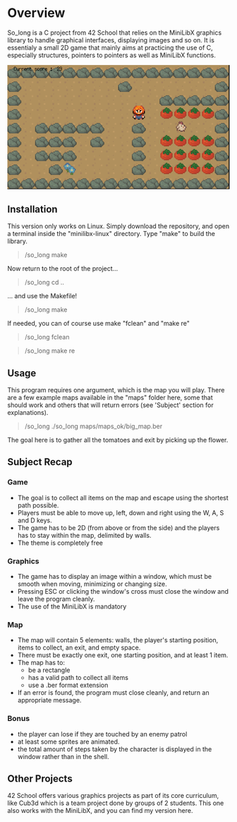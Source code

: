 # Overview

So_long is a C project from 42 School that relies on the MiniLibX graphics library to handle graphical interfaces, displaying images and so on. 
It is essentialy a small 2D game that mainly aims at practicing the use of C, especially structures, pointers to pointers as well as MiniLibX functions.

[![Watch the video](https://github.com/mgourlai42/so_long/blob/09e9828d3b149b1ceaff2f33279c4376765790ca/thumbnail.png)](https://github.com/mgourlai42/so_long/blob/09e9828d3b149b1ceaff2f33279c4376765790ca/demo.webm)

## Installation
This version only works on Linux.
Simply download the repository, and open a terminal inside the "minilibx-linux" directory. Type "make" to build the library.
> /so_long make

Now return to the root of the project...
> /so_long cd ..

... and use the Makefile!
> /so_long make

If needed, you can of course use make "fclean" and "make re"
> /so_long fclean

> /so_long make re

## Usage
This program requires one argument, which is the map you will play.
There are a few example maps available in the "maps" folder here, some that should work and others that will return errors (see 'Subject' section for explanations).
> /so_long ./so_long maps/maps_ok/big_map.ber

The goal here is to gather all the tomatoes and exit by picking up the flower. 

## Subject Recap
### Game
- The goal is to collect all items on the map and escape using the shortest path possible.
- Players must be able to move up, left, down and right using the W, A, S and D keys.
- The game has to be 2D (from above or from the side) and the players has to stay within the map, delimited by walls.
- The theme is completely free
### Graphics
- The game has to display an image within a window, which must be smooth when moving, minimizing or changing size.
- Pressing ESC or clicking the window's cross must close the window and leave the program cleanly.
- The use of the MiniLibX is mandatory
### Map
- The map will contain 5 elements: walls, the player's starting position, items to collect, an exit, and empty space.
- There must be exactly one exit, one starting position, and at least 1 item.
- The map has to:
  - be a rectangle
  - has a valid path to collect all items
  - use a .ber format extension
- If an error is found, the program must close cleanly, and return an appropriate message.
### Bonus
- the player can lose if they are touched by an enemy patrol
- at least some sprites are animated.
- the total amount of steps taken by the character is displayed in the window rather than in the shell.

## Other Projects
42 School offers various graphics projects as part of its core curriculum, like Cub3d which is a team project done by groups of 2 students. 
This one also works with the MiniLibX, and you can find my version here.
